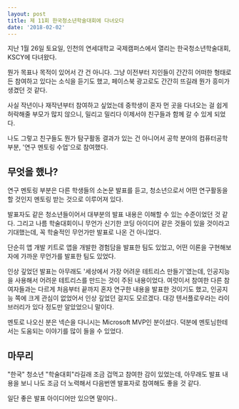 ```yaml
---
layout: post
title: 제 11회 한국청소년학술대회에 다녀오다
date: '2018-02-02'
---
```


지난 1월 26일 토요일, 인천의 연세대학교 국제캠퍼스에서 열리는 한국청소년학술대회, KSCY에 다녀왔다.  

뭔가 목표나 목적이 있어서 간 건 아니다. 그냥 이전부터 지인들이 간간히 어떠한 형태로든 참여하고 있다는 소식을 듣기도 했고, 페이스북 광고로도 간간히 뜨길래 뭔가 흥미가 생겼던 것 같다.  

사실 작년이나 재작년부터 참여하고 싶었는데 중학생이 혼자 먼 곳을 다녀오는 걸 쉽게 허락해줄 부모가 많지 않으니, 밀리고 밀리다 이제서야 친구들과 함께 갈 수 있게 되었다.  

나도 그렇고 친구들도 뭔가 탐구활동 결과가 있는 건 아니어서 공학 분야의 컴퓨터공학 부분, '연구 멘토링 수업'으로 참여했다.  

## 무엇을 했나?

연구 멘토링 부분은 다른 학생들의 소논문 발표를 듣고, 청소년으로서 어떤 연구활동을 할 것인지 멘토링 받는 것으로 이루어져 있다.  

발표자도 같은 청소년들이어서 대부분의 발표 내용은 이해할 수 있는 수준이었던 것 같다. 그리고 나름 학술대회이니 무언가 신기한 코딩 아이디어 같은 것들이 있을 것이라고 기대했는데, 꼭 학술적인 무언가만 발표로 나온 건 아니었다.  

단순히 앱 개발 키트로 앱을 개발한 경험담을 발표한 팀도 있었고, 어떤 이론을 구현해보자에 가까운 무언가를 발표한 팀도 있었다.  

인상 깊었던 발표는 아무래도 '세상에서 가장 어려운 테트리스 만들기'였는데, 인공지능을 사용해서 어려운 테트리스를 만드는 것이 주된 내용이었다. 여럿이서 참여한 다른 참여자들과는 다르게 처음부터 끝까지 혼자 연구한 내용을 발표한 것이기도 했고, 인공지능 쪽에 크게 관심이 없었어서 인상 깊었던 걸지도 모르겠다. 대강 텐서플로우라는 라이브러리가 있다 정도만 알았었으니 말이다.  

멘토로 나오신 분은 넥슨을 다니시는 Microsoft MVP인 분이셨다. 덕분에 멘토님한테서는 도움되는 이야기를 많이 들을 수 있었다.  

## 마무리

"한국" 청소년 "학술대회"라길래 조금 겁먹고 참여한 감이 있었는데, 아무래도 발표 내용을 보니 나도 조금 더 노력해서 다음번엔 발표자로 참여해도 좋을 것 같다.  

일단 좋은 발표 아이디어만 있으면 말이다..  
